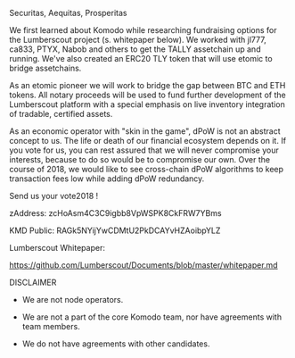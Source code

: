 Securitas, Aequitas, Prosperitas





We first learned about Komodo while researching fundraising options for the Lumberscout project (s. whitepaper below). We worked with jl777, ca833, PTYX, Nabob and others to get the TALLY assetchain up and running. We've also created an ERC20 TLY token that will use etomic to bridge assetchains.

As an etomic pioneer we will work to bridge the gap between BTC and ETH tokens. All notary proceeds will be used to fund further development of the Lumberscout platform with a special emphasis on live inventory integration of tradable, certified assets.

As an economic operator with "skin in the game", dPoW is not an abstract concept to us. The life or death of our financial ecosystem depends on it. If you vote for us, you can rest assured that we will never compromise your interests, because to do so would be to compromise our own. Over the course of 2018, we would like to see cross-chain dPoW algorithms to keep transaction fees low while adding dPoW redundancy.


Send us your vote2018 !

zAddress: zcHoAsm4C3C9igbb8VpWSPK8CkFRW7YBms



KMD Public: RAGk5NYijYwCDMtU2PkDCAYvHZAoibpYLZ

Lumberscout Whitepaper: 

https://github.com/Lumberscout/Documents/blob/master/whitepaper.md


DISCLAIMER

- We are not node operators. 

- We are not a part of the core Komodo team, nor have agreements with team members.

- We do not have agreements with other candidates.
